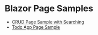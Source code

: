 # Blazor Page Samples

- [CRUD Page Sample with Searching](https://github.com/muratbaseren/blazor-page-samples/blob/master/BlazorServerApp1/Pages/CrudPage.razor)
- [Todo App Page Sample](https://github.com/muratbaseren/blazor-page-samples/blob/master/BlazorServerApp1/Pages/TodoApp.razor)
